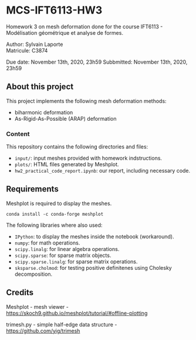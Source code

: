 # MCS-IFT6113-HW3

Homework 3 on mesh deformation done for the course IFT6113 - Modélisation géométrique et analyse de formes.

Author: Sylvain Laporte  
Matricule: C3874

Due date: November 13th, 2020, 23h59
Subbmitted: November 13th, 2020, 23h59

## About this project

This project implements the following mesh deformation methods:

- biharmonic deformation
- As-Rigid-As-Possible (ARAP) deformation

### Content

This repository contains the following directories and files:

- `input/`:  input meshes provided with homework indstructions.
- `plots/`:  HTML files generated by Meshplot.
- `hw2_practical_code_report.ipynb`: our report, including necessary code.

## Requirements

Meshplot is required to display the meshes.

`conda install -c conda-forge meshplot`

The following libraries where also used:

- `IPython`: to display the meshes inside the notebook (workaround).
- `numpy`: for math operations.
- `scipy.linalg`: for linear algebra operations.
- `scipy.sparse`: for sparse matrix objects.
- `scipy.sparse.linalg`: for sparse matrix operations.
- `sksparse.cholmod`: for testing positive definitenes using Cholesky decomposition.

## Credits

Meshplot - mesh viewer - <https://skoch9.github.io/meshplot/tutorial/#offline-plotting>

trimesh.py - simple half-edge data structure - <https://github.com/yig/trimesh>
